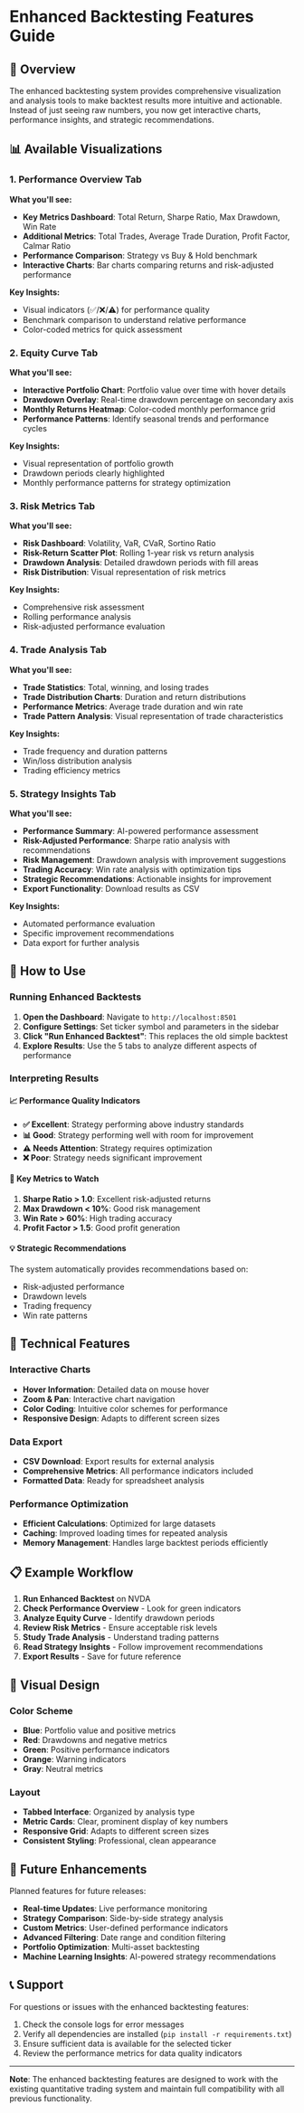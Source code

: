 # Enhanced Backtesting Features Guide

## 🎯 Overview

The enhanced backtesting system provides comprehensive visualization and analysis tools to make backtest results more intuitive and actionable. Instead of just seeing raw numbers, you now get interactive charts, performance insights, and strategic recommendations.

## 📊 Available Visualizations

### 1. Performance Overview Tab
**What you'll see:**
- **Key Metrics Dashboard**: Total Return, Sharpe Ratio, Max Drawdown, Win Rate
- **Additional Metrics**: Total Trades, Average Trade Duration, Profit Factor, Calmar Ratio
- **Performance Comparison**: Strategy vs Buy & Hold benchmark
- **Interactive Charts**: Bar charts comparing returns and risk-adjusted performance

**Key Insights:**
- Visual indicators (✅/❌/⚠️) for performance quality
- Benchmark comparison to understand relative performance
- Color-coded metrics for quick assessment

### 2. Equity Curve Tab
**What you'll see:**
- **Interactive Portfolio Chart**: Portfolio value over time with hover details
- **Drawdown Overlay**: Real-time drawdown percentage on secondary axis
- **Monthly Returns Heatmap**: Color-coded monthly performance grid
- **Performance Patterns**: Identify seasonal trends and performance cycles

**Key Insights:**
- Visual representation of portfolio growth
- Drawdown periods clearly highlighted
- Monthly performance patterns for strategy optimization

### 3. Risk Metrics Tab
**What you'll see:**
- **Risk Dashboard**: Volatility, VaR, CVaR, Sortino Ratio
- **Risk-Return Scatter Plot**: Rolling 1-year risk vs return analysis
- **Drawdown Analysis**: Detailed drawdown periods with fill areas
- **Risk Distribution**: Visual representation of risk metrics

**Key Insights:**
- Comprehensive risk assessment
- Rolling performance analysis
- Risk-adjusted performance evaluation

### 4. Trade Analysis Tab
**What you'll see:**
- **Trade Statistics**: Total, winning, and losing trades
- **Trade Distribution Charts**: Duration and return distributions
- **Performance Metrics**: Average trade duration and win rate
- **Trade Pattern Analysis**: Visual representation of trade characteristics

**Key Insights:**
- Trade frequency and duration patterns
- Win/loss distribution analysis
- Trading efficiency metrics

### 5. Strategy Insights Tab
**What you'll see:**
- **Performance Summary**: AI-powered performance assessment
- **Risk-Adjusted Performance**: Sharpe ratio analysis with recommendations
- **Risk Management**: Drawdown analysis with improvement suggestions
- **Trading Accuracy**: Win rate analysis with optimization tips
- **Strategic Recommendations**: Actionable insights for improvement
- **Export Functionality**: Download results as CSV

**Key Insights:**
- Automated performance evaluation
- Specific improvement recommendations
- Data export for further analysis

## 🚀 How to Use

### Running Enhanced Backtests
1. **Open the Dashboard**: Navigate to `http://localhost:8501`
2. **Configure Settings**: Set ticker symbol and parameters in the sidebar
3. **Click "Run Enhanced Backtest"**: This replaces the old simple backtest
4. **Explore Results**: Use the 5 tabs to analyze different aspects of performance

### Interpreting Results

#### 📈 Performance Quality Indicators
- **✅ Excellent**: Strategy performing above industry standards
- **📊 Good**: Strategy performing well with room for improvement
- **⚠️ Needs Attention**: Strategy requires optimization
- **❌ Poor**: Strategy needs significant improvement

#### 🎯 Key Metrics to Watch
1. **Sharpe Ratio > 1.0**: Excellent risk-adjusted returns
2. **Max Drawdown < 10%**: Good risk management
3. **Win Rate > 60%**: High trading accuracy
4. **Profit Factor > 1.5**: Good profit generation

#### 💡 Strategic Recommendations
The system automatically provides recommendations based on:
- Risk-adjusted performance
- Drawdown levels
- Trading frequency
- Win rate patterns

## 🔧 Technical Features

### Interactive Charts
- **Hover Information**: Detailed data on mouse hover
- **Zoom & Pan**: Interactive chart navigation
- **Color Coding**: Intuitive color schemes for performance
- **Responsive Design**: Adapts to different screen sizes

### Data Export
- **CSV Download**: Export results for external analysis
- **Comprehensive Metrics**: All performance indicators included
- **Formatted Data**: Ready for spreadsheet analysis

### Performance Optimization
- **Efficient Calculations**: Optimized for large datasets
- **Caching**: Improved loading times for repeated analysis
- **Memory Management**: Handles large backtest periods efficiently

## 📋 Example Workflow

1. **Run Enhanced Backtest** on NVDA
2. **Check Performance Overview** - Look for green indicators
3. **Analyze Equity Curve** - Identify drawdown periods
4. **Review Risk Metrics** - Ensure acceptable risk levels
5. **Study Trade Analysis** - Understand trading patterns
6. **Read Strategy Insights** - Follow improvement recommendations
7. **Export Results** - Save for future reference

## 🎨 Visual Design

### Color Scheme
- **Blue**: Portfolio value and positive metrics
- **Red**: Drawdowns and negative metrics
- **Green**: Positive performance indicators
- **Orange**: Warning indicators
- **Gray**: Neutral metrics

### Layout
- **Tabbed Interface**: Organized by analysis type
- **Metric Cards**: Clear, prominent display of key numbers
- **Responsive Grid**: Adapts to different screen sizes
- **Consistent Styling**: Professional, clean appearance

## 🔮 Future Enhancements

Planned features for future releases:
- **Real-time Updates**: Live performance monitoring
- **Strategy Comparison**: Side-by-side strategy analysis
- **Custom Metrics**: User-defined performance indicators
- **Advanced Filtering**: Date range and condition filtering
- **Portfolio Optimization**: Multi-asset backtesting
- **Machine Learning Insights**: AI-powered strategy recommendations

## 📞 Support

For questions or issues with the enhanced backtesting features:
1. Check the console logs for error messages
2. Verify all dependencies are installed (`pip install -r requirements.txt`)
3. Ensure sufficient data is available for the selected ticker
4. Review the performance metrics for data quality indicators

---

**Note**: The enhanced backtesting features are designed to work with the existing quantitative trading system and maintain full compatibility with all previous functionality. 